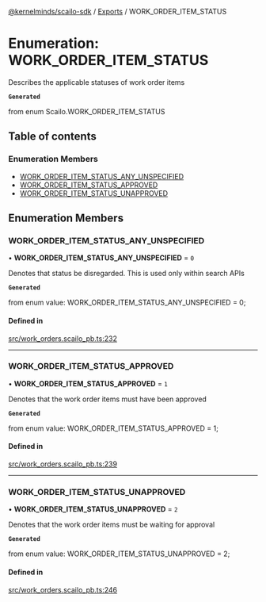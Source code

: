 [@kernelminds/scailo-sdk](../README.md) / [Exports](../modules.md) / WORK\_ORDER\_ITEM\_STATUS

# Enumeration: WORK\_ORDER\_ITEM\_STATUS

Describes the applicable statuses of work order items

**`Generated`**

from enum Scailo.WORK_ORDER_ITEM_STATUS

## Table of contents

### Enumeration Members

- [WORK\_ORDER\_ITEM\_STATUS\_ANY\_UNSPECIFIED](WORK_ORDER_ITEM_STATUS.md#work_order_item_status_any_unspecified)
- [WORK\_ORDER\_ITEM\_STATUS\_APPROVED](WORK_ORDER_ITEM_STATUS.md#work_order_item_status_approved)
- [WORK\_ORDER\_ITEM\_STATUS\_UNAPPROVED](WORK_ORDER_ITEM_STATUS.md#work_order_item_status_unapproved)

## Enumeration Members

### WORK\_ORDER\_ITEM\_STATUS\_ANY\_UNSPECIFIED

• **WORK\_ORDER\_ITEM\_STATUS\_ANY\_UNSPECIFIED** = ``0``

Denotes that status be disregarded. This is used only within search APIs

**`Generated`**

from enum value: WORK_ORDER_ITEM_STATUS_ANY_UNSPECIFIED = 0;

#### Defined in

[src/work_orders.scailo_pb.ts:232](https://github.com/scailo/ts-sdk/blob/c10a36b57201dfa5903d4b53efa1e62aa6208936/src/work_orders.scailo_pb.ts#L232)

___

### WORK\_ORDER\_ITEM\_STATUS\_APPROVED

• **WORK\_ORDER\_ITEM\_STATUS\_APPROVED** = ``1``

Denotes that the work order items must have been approved

**`Generated`**

from enum value: WORK_ORDER_ITEM_STATUS_APPROVED = 1;

#### Defined in

[src/work_orders.scailo_pb.ts:239](https://github.com/scailo/ts-sdk/blob/c10a36b57201dfa5903d4b53efa1e62aa6208936/src/work_orders.scailo_pb.ts#L239)

___

### WORK\_ORDER\_ITEM\_STATUS\_UNAPPROVED

• **WORK\_ORDER\_ITEM\_STATUS\_UNAPPROVED** = ``2``

Denotes that the work order items must be waiting for approval

**`Generated`**

from enum value: WORK_ORDER_ITEM_STATUS_UNAPPROVED = 2;

#### Defined in

[src/work_orders.scailo_pb.ts:246](https://github.com/scailo/ts-sdk/blob/c10a36b57201dfa5903d4b53efa1e62aa6208936/src/work_orders.scailo_pb.ts#L246)
